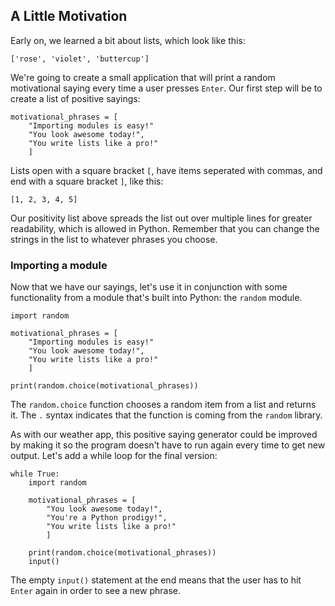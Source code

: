 ## A Little Motivation

Early on, we learned a bit about lists, which look like this:

    ['rose', 'violet', 'buttercup']
	
We're going to create a small application that will print a random motivational saying every time a user presses `Enter`. Our first step will be to create a list of positive sayings:

```
motivational_phrases = [
	"Importing modules is easy!"
	"You look awesome today!",
    "You write lists like a pro!"
    ]
```

Lists open with a square bracket `[`, have items seperated with commas, and end with a square bracket `]`, like this:

    [1, 2, 3, 4, 5]
	
Our positivity list above spreads the list out over multiple lines for greater readability, which is allowed in Python. Remember that you can change the strings in the list to whatever phrases you choose.

### Importing a module

Now that we have our sayings, let's use it in conjunction with some functionality from a module that's built into Python: the `random` module.

```
import random

motivational_phrases = [
	"Importing modules is easy!"
	"You look awesome today!",
    "You write lists like a pro!"
    ]

print(random.choice(motivational_phrases))
```

The `random.choice` function chooses a random item from a list and returns it. The `.` syntax indicates that the function is coming from the `random` library.

As with our weather app, this positive saying generator could be improved by making it so the program doesn't have to run again every time to get new output. Let's add a while loop for the final version:

```
while True:
    import random

    motivational_phrases = [
        "You look awesome today!",
        "You're a Python prodigy!",
        "You write lists like a pro!"
        ]

    print(random.choice(motivational_phrases))
    input()
```	

The empty `input()` statement at the end means that the user has to hit `Enter` again in order to see a new phrase.
